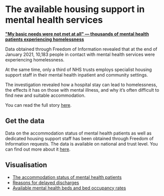 # The available housing support in mental health services

**["My basic needs were not met at all" — thousands of mental health patients experiencing homelessness](https://vfillis.github.io/html/mental-health-and-housing.html)**

Data obtained through Freedom of Information revealed that at the end of January 2021, 10,183 people in contact with mental health services were experiencing homelessness. 

At the same time, only a third of NHS trusts employs specialist housing support staff in their mental health inpatient and community settings. 

The investigation revealed how a hospital stay can lead to homelessness, the effects it has on those with mental illness, and why it’s often difficult to find new and suitable accommodation.

You can read the full story [here](https://vfillis.github.io/html/mental-health-and-housing.html). 

## Get the data

Data on the accommodation status of mental health patients as well as dedicated housing support staff has been obtained through Freedom of Information requests. The data is available on national and trust level. You can find out more about it [here](https://github.com/vfillis/mental-health-housing/tree/main/FOIs). 

## Visualisation 

- [The accommodation status of mental health patients](https://public.flourish.studio/story/863476/)
- [Reasons for delayed discharges](https://public.flourish.studio/story/863469/)
- [Available mental health beds and bed occupancy rates](https://public.flourish.studio/story/837759/)
